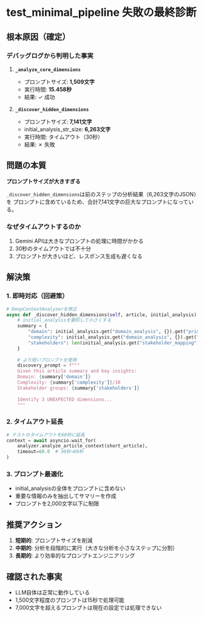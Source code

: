 # test_minimal_pipeline 失敗の最終診断

## 根本原因（確定）

### デバッグログから判明した事実

1. **`_analyze_core_dimensions`**
   - プロンプトサイズ: **1,509文字**
   - 実行時間: **15.458秒**
   - 結果: ✓ 成功

2. **`_discover_hidden_dimensions`**
   - プロンプトサイズ: **7,141文字**
   - initial_analysis_str_size: **6,263文字**
   - 実行時間: タイムアウト（30秒）
   - 結果: ✗ 失敗

## 問題の本質

**プロンプトサイズが大きすぎる**

`_discover_hidden_dimensions`は前のステップの分析結果（6,263文字のJSON）を
プロンプトに含めているため、合計7,141文字の巨大なプロンプトになっている。

### なぜタイムアウトするのか

1. Gemini APIは大きなプロンプトの処理に時間がかかる
2. 30秒のタイムアウトでは不十分
3. プロンプトが大きいほど、レスポンス生成も遅くなる

## 解決策

### 1. 即時対応（回避策）

```python
# DeepContextAnalyzerを修正
async def _discover_hidden_dimensions(self, article, initial_analysis):
    # initial_analysisを要約して小さくする
    summary = {
        "domain": initial_analysis.get("domain_analysis", {}).get("primary_domain", "Unknown"),
        "complexity": initial_analysis.get("domain_analysis", {}).get("technical_complexity", 5),
        "stakeholders": len(initial_analysis.get("stakeholder_mapping", {}).get("beneficiaries", [])),
    }
    
    # より短いプロンプトを使用
    discovery_prompt = f"""
    Given this article summary and key insights:
    Domain: {summary['domain']}
    Complexity: {summary['complexity']}/10
    Stakeholder groups: {summary['stakeholders']}
    
    Identify 3 UNEXPECTED dimensions...
    """
```

### 2. タイムアウト延長

```python
# テストのタイムアウトを60秒に延長
context = await asyncio.wait_for(
    analyzer.analyze_article_context(short_article),
    timeout=60.0  # 30秒→60秒
)
```

### 3. プロンプト最適化

- initial_analysisの全体をプロンプトに含めない
- 重要な情報のみを抽出してサマリーを作成
- プロンプトを2,000文字以下に制限

## 推奨アクション

1. **短期的**: プロンプトサイズを削減
2. **中期的**: 分析を段階的に実行（大きな分析を小さなステップに分割）
3. **長期的**: より効率的なプロンプトエンジニアリング

## 確認された事実

- LLM自体は正常に動作している
- 1,500文字程度のプロンプトは15秒で処理可能
- 7,000文字を超えるプロンプトは現在の設定では処理できない